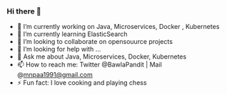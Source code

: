 ### Hi there 👋

- 🔭 I’m currently working on Java, Microservices, Docker , Kubernetes
- 🌱 I’m currently learning ElasticSearch
- 👯 I’m looking to collaborate on opensouurce projects
- 🤔 I’m looking for help with ...
- 💬 Ask me about Java, Microservices, Docker, Kubernetes
- 📫 How to reach me: Twitter @BawlaPandit | Mail @mnpaa1991@gmail.com
- ⚡ Fun fact: I love cooking and playing chess

<!--
**mnpaa/mnpaa** is a ✨ _special_ ✨ repository because its `README.md` (this file) appears on your GitHub profile.

Here are some ideas to get you started:


-->
